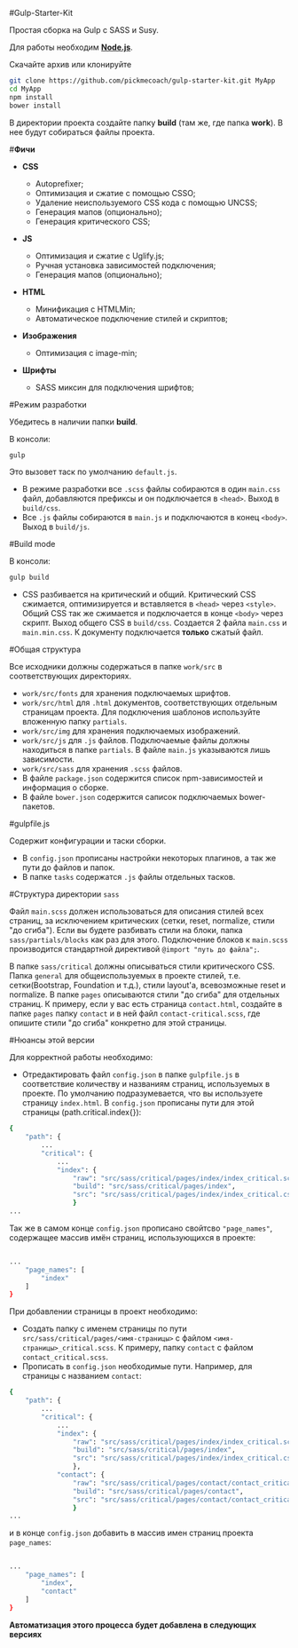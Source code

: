 #Gulp-Starter-Kit

Простая сборка на Gulp c SASS и Susy.

Для работы необходим **[Node.js](https://nodejs.org/en/)**. 

Скачайте архив или клонируйте

```bash
git clone https://github.com/pickmecoach/gulp-starter-kit.git MyApp
cd MyApp
npm install
bower install
```
В директории проекта создайте папку **build** (там же, где папка **work**). В нее будут собираться файлы проекта.

#**Фичи**

- **CSS**
	-	Autoprefixer;
	-	Оптимизация и сжатие с помощью CSSO;
	-	Удаление неиспользуемого CSS кода с помощью UNCSS;
	-	Генерация мапов (опционально);
	- Генерация критического CSS;

- **JS**
	-	Оптимизация и сжатие с Uglify.js;
	-	Ручная установка зависимостей подключения;
	-	Генерация мапов (опционально);

- **HTML**
	-	Минификация с HTMLMin;
	-	Автоматическое подключение стилей и скриптов;

- **Изображения**
	-	Оптимизация с image-min;

- **Шрифты**
	-	SASS миксин для подключения шрифтов;

#Режим разработки

Убедитесь в наличии папки **build**.

В консоли:
```bash
gulp
```
Это вызовет таск по умолчанию `default.js`.

- В режиме разработки все `.scss` файлы собираются в один `main.css` файл, добавляются префиксы и он подключается в `<head>`. Выход в `build/css`.
- Все `.js` файлы собираются в  `main.js` и подключаются в конец `<body>`. Выход в  `build/js`.

#Build mode

В консоли:
```bash
gulp build
```
-	CSS разбивается на критический и общий. Критический CSS сжимается, оптимизируется и вставляется в `<head>` через `<style>`. Общий CSS так же сжимается и подключается в конце `<body>` через скрипт. Выход общего CSS в `build/css`. Создается 2 файла `main.css` и `main.min.css`. К документу подключается **только** сжатый файл.

#Общая структура

Все исходники должны содержаться в папке `work/src` в соответствующих директориях.

-	`work/src/fonts` для хранения подключаемых шрифтов.
- `work/src/html` для `.html` документов, соответствующих отдельным страницам проекта. Для подключения шаблонов используйте вложенную папку `partials`.
-	`work/src/img` для хранения подключаемых изображений.
-	`work/src/js` для `.js` файлов. Подключаемые файлы должны находиться в папке `partials`. В файле `main.js` указываются лишь зависимости.
-	`work/src/sass` для хранения `.scss` файлов.
- В файле `package.json` содержится список npm-зависимостей и информация о сборке.
- В файле `bower.json` содержится саписок подключаемых bower-пакетов.

#gulpfile.js

Содержит конфигурации и таски сборки.
-	В `config.json` прописаны настройки некоторых плагинов, а так же пути до файлов и папок.
- В папке `tasks` содержатся `.js` файлы отдельных тасков.

#Структура директории `sass`

Файл `main.scss` должен использоваться для описания стилей всех страниц, за исключением критических (сетки, reset, normalize, стили "до сгиба"). Если вы будете разбивать стили на блоки, папка `sass/partials/blocks` как раз для этого. Подключение блоков к `main.scss` производится стандартной директивой `@import "путь до файла";`.

В папке `sass/critical` должны описываться стили критического CSS. Папка `general` для общеиспользуемых в проекте стилей, т.е. сетки(Bootstrap, Foundation и т.д.), стили layout'a, всевозможные reset и normalize. В папке `pages` описываются стили "до сгиба" для отдельных страниц. К примеру, если у вас есть страница `contact.html`, создайте в папке `pages` папку `contact` и в ней файл `contact-critical.scss`, где опишите стили "до сгиба" конкретно для этой страницы.

#Нюансы этой версии

Для корректной работы необходимо:
-	Отредактировать файл `config.json` в папке `gulpfile.js` в соответствие количеству и названиям страниц, используемых в проекте. По умолчанию подразумевается, что вы используете страницу `index.html`. В `config.json` прописаны пути для этой страницы (path.critical.index{}):
```bash
{
	"path": {
		...
		"critical": {
			...
			"index": {
				"raw": "src/sass/critical/pages/index/index_critical.scss",
				"build": "src/sass/critical/pages/index",
				"src": "src/sass/critical/pages/index/index_critical.css"
				}
...

```
Так же в самом конце `config.json` прописано свойтсво `"page_names"`, содержащее массив имён страниц, использующихся в проекте:
```bash

...
	"page_names": [
		"index"
	]
}
```

При добавлении страницы в проект необходимо:
- Создать папку с именем страницы по пути `src/sass/critical/pages/<имя-страницы>` c файлом `<имя-страницы>_critical.scss`. К примеру, папку `contact` с файлом `contact_critical.scss`.
-	Прописать в `config.json` необходимые пути. Например, для страницы с названием `contact`:
```bash
{
	"path": {
		...
		"critical": {
			...
			"index": {
				"raw": "src/sass/critical/pages/index/index_critical.scss",
				"build": "src/sass/critical/pages/index",
				"src": "src/sass/critical/pages/index/index_critical.css"
				},
			"contact": {
				"raw": "src/sass/critical/pages/contact/contact_critical.scss",
				"build": "src/sass/critical/pages/contact",
				"src": "src/sass/critical/pages/contact/contact_critical.css"
				}
...

```
и в конце `config.json` добавить в массив имен страниц проекта `page_names`:
```bash

...
	"page_names": [
		"index",
		"contact"
	]
}

```

**Автоматизация этого процесса будет добавлена в следующих версиях**